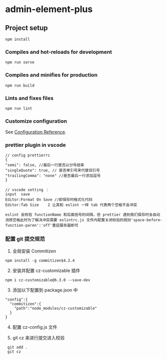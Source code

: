 # admin-element-plus

## Project setup

```
npm install
```

### Compiles and hot-reloads for development

```
npm run serve
```

### Compiles and minifies for production

```
npm run build
```

### Lints and fixes files

```
npm run lint
```

### Customize configuration

See [Configuration Reference](https://cli.vuejs.org/config/).

### prettier plugin in vscode

```
// config prettierrc
{
"semi": false, //最后一行是否以分号结束
"singleQuote": true, // 是否单引号来代替双引号
"trailingComma": "none" //是否最后一行添加逗号
}

// vscode setting ：
input  save
Editor:Format On Save //即保存时格式化代码
Editor:Tab Size    2 让其和 eslint 一样 tab 代表两个空格不会冲突

eslint 会校验 functionName 和后面括号的间隔，但 prettier 遇到我们保存时会自动消除空格此时为了解决冲突需要 eslintrc.js 文件内配置关闭校验的规则'space-before-function-paren':'off'重启服务器即可
```

### 配置 git 提交规范

1. 全局安装 Commitizen

```
npm install -g commitizen$4.2.4

```

2. 安装并配置 cz-customizable 插件

```
npm i cz-customizable@6.3.0 --save-dev

```

3. 添加以下配置到 package.json 中

```
"config":{
  "commitizen":{
    "path":"node_modules/cz-customizable"
  }
}

```

4. 配置 cz-config.js 文件

5. git cz 来进行提交进入校验

```
 git add .
 git cz
```
